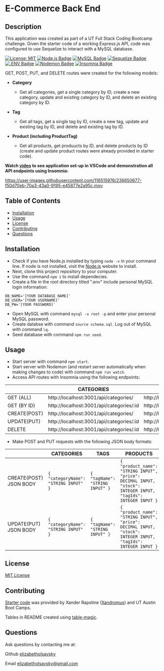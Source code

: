 # E-Commerce Back End

## Description

This application was created as part of a UT Full Stack Coding Bootcamp challenge. Given the starter code of a working Express.js API, code was configured to use Sequelize to interact with a MySQL database. 

[![License: MIT](https://img.shields.io/badge/License-MIT-yellow.svg)](https://opensource.org/licenses/MIT)
[![Node.js Badge](https://img.shields.io/badge/Node.js-393?logo=nodedotjs&logoColor=fff&style=flat)](https://nodejs.org/en)
[![MySQL Badge](https://img.shields.io/badge/MySQL-4479A1?logo=mysql&logoColor=fff&style=flat)](https://www.npmjs.com/package/mysql2)
[![Sequelize Badge](https://img.shields.io/badge/Sequelize-52B0E7?logo=sequelize&logoColor=fff&style=flat)](https://sequelize.org/docs/v6/)
[![.ENV Badge](https://img.shields.io/badge/.ENV-ECD53F?logo=dotenv&logoColor=000&style=flat)](https://www.npmjs.com/package/dotenv)
[![Nodemon Badge](https://img.shields.io/badge/Nodemon-76D04B?logo=nodemon&logoColor=fff&style=flat)](https://nodemon.io/)
[![Insomnia Badge](https://img.shields.io/badge/Insomnia-4000BF?logo=insomnia&logoColor=fff&style=flat)](https://insomnia.rest/)

GET, POST, PUT, and DELETE routes were created for the following models: 

* **Category**
  * Get all categories, get a single category by ID, create a new category, update and existing category by ID, and delete an existing category by ID. 

* **Tag**
  * Get all tags, get a single tag by ID, create a new tag, update and existing tag  by ID, and delete and existing tag by ID.
* **Product (including ProductTag)**
  * Get all products, get produucts by ID, and delete products by ID (create and update product routes were already provided in starter code).

**Watch [video](https://drive.google.com/file/d/1NIvw182cm9BbSRIy9B_vkRM48qPPwHk4/view?usp=sharing) to see application set-up in VSCode and demonstration all API endpoints using Insomnia:**

https://user-images.githubusercontent.com/116515976/236650677-f50d70eb-70a3-43a0-9195-e45877e2a95c.mov

## Table of Contents

* [Installation](#installation)
* [Usage](#usage)
* [License](#license)
* [Contributing](#contributing)
* [Questions](#questions)

## Installation
* Check if you have Node.js installed by typing `node -v` in your command line. If node is not installed, visit the [Node.js](https://nodejs.org/en) website to install. 
* Next, clone this project repository to your computer. 
* Use the command `npm i` to install dependecies. 
* Create a file in the root directory titled ".env" include personal MySQL login information:
```
DB_NAME='[YOUR DATABASE NAME]'
DB_USER='[YOUR USERNAME]'
DB_PW='[YOUR PASSWORD]'
```
* Open MySQL with command `mysql -u root -p` and enter your personal MySQL password. 
* Create databse with command `source schema.sql`. Log out of MySQL with command `\q`.
* Seed database with command `npm run seed`.

## Usage
* Start server with command `npm start`.
* Start server with Nodemon (and restart server automatically when making changes to code) with command `npm run watch`.
* Access API routes with Insomnia using the following endpoints:

|              | CATEGORIES                               | TAGS                               | PRODUCTS                               |
|--------------|------------------------------------------|------------------------------------|----------------------------------------|
| GET (ALL)    | http://localhost:3001/api/categories/    | http://localhost:3001/api/tags/    | http://localhost:3001/api/products/    |
| GET (BY ID)  | http://localhost:3001/api/categories/:id | http://localhost:3001/api/tags/:id | http://localhost:3001/api/products/:id |
| CREATE(POST) | http://localhost:3001/api/categories/    | http://localhost:3001/api/tags/    | http://localhost:3001/api/products/    |
| UPDATE(PUT)  | http://localhost:3001/api/categories/:id | http://localhost:3001/api/tags/:id | http://localhost:3001/api/products/:id |
| DELETE       | http://localhost:3001/api/categories/:id | http://localhost:3001/api/tags/:id | http://localhost:3001/api/products/:id |

* Make POST and PUT requests with the following JSON body formats:

|                        | CATEGORIES                         | TAGS                          | PRODUCTS                                                                                                          |
|------------------------|------------------------------------|-------------------------------|-------------------------------------------------------------------------------------------------------------------|
| CREATE(POST) JSON BODY | `{ "categoryName": "STRING INPUT" }` | `{ "tagName": "STRING INPUT" }` | `{ "product_name": "STRING INPUT",   "price": DECIMAL INPUT,   "stock": INTEGER INPUT,   "tagIds": INTEGER INPUT }` |
| UPDATE(PUT) JSON BODY  | `{ "categoryName": "STRING INPUT" }` | `{ "tagName": "STRING INPUT" }` | `{ "product_name": "STRING INPUT",   "price": DECIMAL INPUT,   "stock": INTEGER INPUT,   "tagIds": INTEGER INPUT }` |



## License

[MIT License](https://opensource.org/licenses/MIT)

## Contributing

[Starter code]([https://github.com/coding-boot-camp/miniature-eureka](https://github.com/coding-boot-camp/fantastic-umbrella)) was provided by Xander Rapstine ([Xandromus](https://github.com/Xandromus)) and UT Austin Boot Camps.

Tables in README created using [table-magic](https://github.com/stevecat/table-magic).

## Questions

Ask questions by contacting me at:

Github [elizabetholsavsky](https://github.com/elizabetholsavsky)

Email elizabetholsavsky@gmail.com
